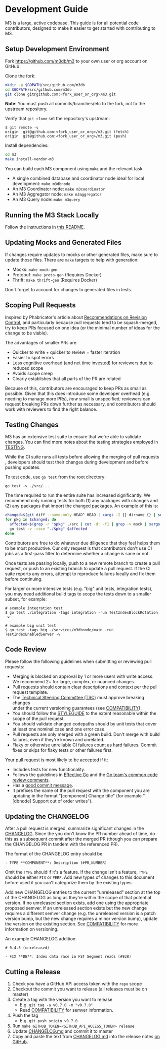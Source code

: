 # Development Guide

M3 is a large, active codebase. This guide is for all potential code
contributors, designed to make it easier to get started with contributing to M3.

## Setup Development Environment

Fork <https://github.com/m3db/m3> to your own user or org account on GitHub.

Clone the fork:

```bash
mkdir -p $GOPATH/src/github.com/m3db
cd $GOPATH/src/github.com/m3db
git clone git@github.com:<fork_user_or_org>/m3.git
```

**Note**: You must push all commits/branches/etc to the fork, not to the upstream repository.

Verify that `git clone` set the repository's upstream:

```shell
$ git remote -v
origin  git@github.com:<fork_user_or_org>/m3.git (fetch)
origin  git@github.com:<fork_user_or_org>/m3.git (push)
```

Install dependencies:

```bash
cd m3
make install-vendor-m3
```

You can build each M3 component using `make` and the relevant task

-   A single combined database and coordinator node ideal for local development: `make m3dbnode`
-   An M3 Coordinator node: `make m3coordinator`
-   An M3 Aggregator node: `make m3aggregator`
-   An M3 Query node: `make m3query`

<!-- TODO: Why? What is this? Why do I need it? -->

## Running the M3 Stack Locally

Follow the instructions in [this README][local-readme].

[local-readme]: ./scripts/development/m3_stack/README.md

## Updating Mocks and Generated Files

<!-- TODO: What might these be? -->

If changes require updates to mocks or other generated files, make sure to
update those files. There are `make` targets to help with generation:

-   Mocks: `make mock-gen`
-   Protobuf: `make proto-gen` (Requires Docker)
-   Thrift: `make thrift-gen` (Requires Docker)

Don't forget to account for changes to generated files in tests.

## Scoping Pull Requests

Inspired by Phabricator's article about
[Recommendations on Revision Control][phab-one-idea], and particularly
because pull requests tend to be squash-merged, try to keep PRs focused
on one idea (or the minimal number of ideas for the change to be viable).

The advantages of smaller PRs are:

-   Quicker to write + quicker to review = faster iteration
-   Easier to spot errors
-   Less cognitive overhead (and net time invested) for reviewers due to
    reduced scope
-   Avoids scope creep
-   Clearly establishes that all parts of the PR are related

Because of this, contributors are encouraged to keep PRs as small as
possible. Given that this does introduce some developer overhead (e.g.
needing to manage more PRs), _how_ small is unspecified; reviewers
can request breaking PRs down further as necessary, and contributors
should work with reviewers to find the right balance.

[phab-one-idea]: https://secure.phabricator.com/book/phabflavor/article/recommendations_on_revision_control/#one-idea-is-one-commit

## Testing Changes

M3 has an extensive test suite to ensure that we're able to validate changes. You can find more notes about the testing strategies employed in [TESTING][TESTING.md].

While the CI suite runs all tests before allowing the merging of pull requests
, developers should test their changes during development and before
pushing updates.

To test code, use `go test` from the root directory:

```shell
go test -v ./src/...
```

The time required to run the entire suite has increased significantly. We recommend only running tests for both (1) any packages with changes and (2) any packages that
import the changed packages. An example of this is:

```bash
changed=$(git diff --name-only HEAD^ HEAD | xargs -I {} dirname {} | sort | uniq)
for pkg in $changed; do
  affected=$(grep -r "$pkg" ./src | cut -d: -f1 | grep -v mock | xargs -I{} dirname {} | sort | uniq)
  go test -v -race "./$pkg" $affected
done
```

Contributors are free to do whatever due diligence that they feel helps them to
be most productive. Our only request is that contributors don't use CI jobs as a first-pass filter to determine whether a change is sane or not.

Once tests are passing locally, push to a new remote branch to create a pull
request, or push to an existing branch to update a pull request. If the CI
suite reports any errors, attempt to reproduce failures locally and fix them
before continuing.

For larger or more intensive tests (e.g. "big" unit tests, integration tests),
you may need additional build tags to scope the tests down to a smaller
subset, for example:

```shell
# example integration test
$ go test ./integration -tags integration -run TestIndexBlockRotation -v

# example big unit test
$ go test -tags big ./services/m3dbnode/main -run TestIndexEnabledServer -v
```

## Code Review

Please follow the following guidelines when submitting or reviewing pull
requests:

-   Merging is blocked on approval by 1 or more users with write access. We
    recommend 2+ for large, complex, or nuanced changes.
-   Pull requests should contain clear descriptions and context per the
    pull request template.
-   The [Technical Steering Committee (TSC)][GOVERNANCE.md] must approve breaking changes  
    under the current versioning guarantees (see [COMPATIBILITY][COMPATIBILITY.md]).
-   You should follow the [STYLEGUIDE][STYLEGUIDE.md] to the extent reasonable
    within the scope of the pull request.
-   You should validate changed codepaths should by unit tests that cover at least one
    nominal case and one error case.
-   Pull requests are only merged with a green build. Don't merge with
    build failures, even if they're known and unrelated.
-   Flaky or otherwise unreliable CI failures count as hard failures. Commit fixes
    or skips for flaky tests or other failures first.

Your pull request is most likely to be accepted if it:

-   Includes tests for new functionality.
-   Follows the guidelines in [Effective
    Go](https://golang.org/doc/effective_go.html) and the [Go team's common code
    review comments](https://github.com/golang/go/wiki/CodeReviewComments).
-   Has a [good commit
    message](http://tbaggery.com/2008/04/19/a-note-about-git-commit-messages.html).
-   It prefixes the name of the pull request with the component you are updating in the format "[component] Change title" (for example "[dbnode] Support out of order writes").

## Updating the CHANGELOG

After a pull request is merged, summarize significant changes in the
[CHANGELOG][CHANGELOG.md]. Since the you don't know the PR number ahead of time, 
do this as a subsequent commit after the merged PR (though you can prepare the 
CHANGELOG PR in tandem with the referenced PR).

The format of the CHANGELOG entry should be:

```text
- TYPE **COMPONENT**: Description (#PR_NUMBER)
```

Omit the `TYPE` should if it's a feature. If the change isn't a
feature, `TYPE` should be either `FIX` or `PERF`. Add new types of changes
to this document before used if you can't categorize them by the
existing types.

Add new CHANGELOG entries to the current "unreleased" section at
the top of the CHANGELOG as long as they're within the scope of that potential
version. If no unreleased section exists, add one using the
appropriate proposed semver. If an unreleased section exists but the new change
requires a different semver change (e.g. the unreleased version is a patch
version bump, but the new change requires a minor version bump), update the version
on the existing section. See [COMPATIBILITY][COMPATIBILITY.md]
for more information on versioning.

An example CHANGELOG addition:

```text
# 0.4.5 (unreleased)

- FIX **DB**: Index data race in FST Segment reads (#938)
```

## Cutting a Release

1.  Check you have a GitHub API access token with the `repo` scope
2.  Checkout the commit you want to release (all releases must be on master)
3.  Create a tag with the version you want to release
    -   E.g. `git tag -a v0.7.0 -m "v0.7.0"`
    -   Read [COMPATIBILITY][COMPATIBILITY.md] for semver information.
4.  Push the tag
    -   E.g. `git push origin v0.7.0`
5.  Run `make GITHUB_TOKEN=<GITHUB_API_ACCESS_TOKEN> release`
6.  Update [CHANGELOG.md](CHANGELOG.md) and commit it to master
7.  Copy and paste the text from [CHANGELOG.md](CHANGELOG.md) into the release notes [on GitHub][releases].

[CHANGELOG.md]: https://github.com/m3db/m3/blob/master/CHANGELOG.md

[COMPATIBILITY.md]: https://github.com/m3db/m3/blob/master/COMPATIBILITY.md

[GOVERNANCE.md]: https://github.com/m3db/m3/blob/master/GOVERNANCE.md

[STYLEGUIDE.md]: https://github.com/m3db/m3/blob/master/STYLEGUIDE.md

[TESTING.md]: https://github.com/m3db/m3/blob/master/TESTING.md

[m3db.io]: https://m3db.io/

[releases]: https://github.com/m3db/m3/releases
